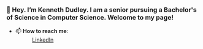 ### 👋 Hey. I’m Kenneth Dudley. I am a senior pursuing a Bachelor's of Science in Computer Science. Welcome to my page!
- 📫 **How to reach me**: <br>
&nbsp;&nbsp;&nbsp;&nbsp;&nbsp;&nbsp;&nbsp;&nbsp;&nbsp;&nbsp; [LinkedIn](https://www.linkedin.com/in/kennethdudley18)

<!---
kdudley9/kdudley9 is a ✨ special ✨ repository because its `README.md` (this file) appears on your GitHub profile.
You can click the Preview link to take a look at your changes.
--->
